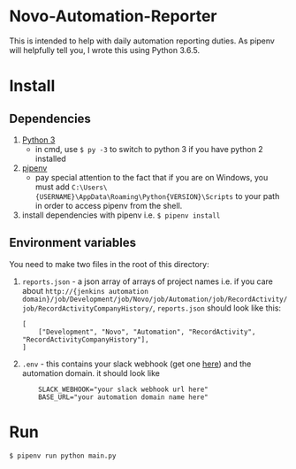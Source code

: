 # Novo-Automation-Reporter
This is intended to help with daily automation reporting duties. As pipenv will helpfully tell you, I wrote this using Python 3.6.5.

# Install
## Dependencies
1) [Python 3](https://www.python.org/downloads/)  
    - in cmd, use `$ py -3` to switch to python 3 if you have python 2 installed
2) [pipenv](https://docs.pipenv.org/install/#pragmatic-installation-of-pipenv)
    - pay special attention to the fact that if you are on Windows, you must add `C:\Users\{USERNAME}\AppData\Roaming\Python{VERSION}\Scripts` to your path in order to access pipenv from the shell.
3) install dependencies with pipenv i.e. `$ pipenv install`

## Environment variables
You need to make two files in the root of this directory:

1) `reports.json` - a json array of arrays of project names i.e. if you care about `http://{jenkins automation domain}/job/Development/job/Novo/job/Automation/job/RecordActivity/job/RecordActivityCompanyHistory/`, `reports.json` should look like this:
    ```
    [
        ["Development", "Novo", "Automation", "RecordActivity", "RecordActivityCompanyHistory"],
    ]
    ```

2) `.env` - this contains your slack webhook (get one [here](https://api.slack.com/apps/ABL479KRQ/incoming-webhooks?)) and the automation domain. it should look like
    ```
        SLACK_WEBHOOK="your slack webhook url here"
        BASE_URL="your automation domain name here"
    ```
# Run
`$ pipenv run python main.py`
